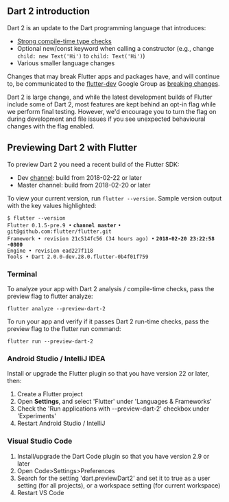 ## Dart 2 introduction

Dart 2 is an update to the Dart programming language that introduces:
  * [Strong compile-time type checks](https://www.dartlang.org/dart-2#strong-mode-and-static-typing)
  * Optional new/const keyword when calling a constructor (e.g., change `child: new Text('Hi')` to `child: Text('Hi')`)
  * Various smaller language changes

Changes that may break Flutter apps and packages have, and will continue to, be communicated to the
[flutter-dev](https://groups.google.com/forum/#!forum/flutter-dev) Google Group as
[breaking changes](https://groups.google.com/forum/#!searchin/flutterdev/subject$3A%22breaking$20change%22%7Csort:date).

Dart 2 is large change, and while the latest development builds of Flutter include some of Dart 2, most features are kept behind an opt-in flag while we perform final testing. However, we'd encourage you to turn the flag on during development and file issues if you see unexpected behavioural changes with the flag enabled.

## Previewing Dart 2 with Flutter

To preview Dart 2 you need a recent build of the Flutter SDK:

* Dev [channel](https://github.com/flutter/flutter/wiki/Flutter-build-release-channels): build from 2018-02-22 or later
* Master channel: build from 2018-02-20 or later

To view your current version, run `flutter --version`. Sample version output with the key values highlighted:

`$ flutter --version`<br>
`Flutter 0.1.5-pre.9 •` **`channel master`** `• git@github.com:flutter/flutter.git`<br>
`Framework • revision 21c514fc56 (34 hours ago) •` **`2018-02-20 23:22:58 -0800`**<br>
`Engine • revision ead227f118`<br>
`Tools • Dart 2.0.0-dev.28.0.flutter-0b4f01f759`

### Terminal

To analyze your app with Dart 2 analysis / compile-time checks,
pass the preview flag to flutter analyze:

```
flutter analyze --preview-dart-2
```

To run your app and verify if it passes Dart 2 run-time checks,
pass the preview flag to the flutter run command:

```
flutter run --preview-dart-2
```

### Android Studio / IntelliJ IDEA

Install or upgrade the Flutter plugin so that you have version 22 or later, then:
1. Create a Flutter project
1. Open **Settings**, and select 'Flutter' under 'Languages & Frameworks'
1. Check the 'Run applications with --preview-dart-2' checkbox under 'Experiments'
1. Restart Android Studio / IntelliJ

### Visual Studio Code

1. Install/upgrade the Dart Code plugin so that you have version 2.9 or later
1. Open Code>Settings>Preferences
1. Search for the setting 'dart.previewDart2' and set it to true as a user setting (for all projects), or a workspace setting (for current workspace)
1. Restart VS Code
